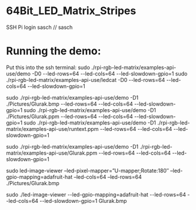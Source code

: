 # 64Bit_LED_Matrix_Stripes

SSH Pi login
sasch // sasch

# Running the demo:
Put this into the ssh terminal:
sudo ./rpi-rgb-led-matrix/examples-api-use/demo -D0 --led-rows=64 --led-cols=64 --led-slowdown-gpio=1
sudo ./rpi-rgb-led-matrix/examples-api-use/ledcat -D0 --led-rows=64 --led-cols=64 --led-slowdown-gpio=1

sudo ./rpi-rgb-led-matrix/examples-api-use/demo -D1 ./Pictures/Glurak.bmp --led-rows=64 --led-cols=64 --led-slowdown-gpio=1
sudo ./rpi-rgb-led-matrix/examples-api-use/demo -D1 ./Pictures/Glurak.ppm --led-rows=64 --led-cols=64 --led-slowdown-gpio=1
sudo ./rpi-rgb-led-matrix/examples-api-use/demo -D1 ./rpi-rgb-led-matrix/examples-api-use/runtext.ppm --led-rows=64 --led-cols=64 --led-slowdown-gpio=1

sudo ./rpi-rgb-led-matrix/examples-api-use/demo -D1 ./rpi-rgb-led-matrix/examples-api-use/Glurak.ppm --led-rows=64 --led-cols=64 --led-slowdown-gpio=1

sudo led-image-viewer –led-pixel-mapper=”U-mapper;Rotate:180″ –led-gpio-mapping=adafruit-hat –led-cols=64 –led-rows=64 ./Pictures/Glurak.bmp

sudo ./led-image-viewer  --led-gpio-mapping=adafruit-hat --led-rows=64 --led-cols=64 --led-slowdown-gpio=1 Glurak.bmp

